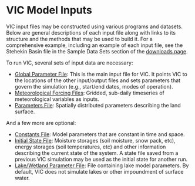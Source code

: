 # VIC Model Inputs

VIC input files may be constructed using various programs and datasets. Below are general descriptions of each input file along with links to its structure and the methods that may be used to build it. For a comprehensive example, including an example of each input file, see the Stehekin Basin file in the Sample Data Sets section of the [downloads page](../../../Datasets/Datasets.md).

To run VIC, several sets of input data are necessary:

*   [Global Parameter File](GlobalParam.md): This is the main input file for VIC. It points VIC to the locations of the other input/output files and sets parameters that govern the simulation (e.g., start/end dates, modes of operation).
*   [Meteorological Forcing Files](ForcingData.md): Gridded, sub-daily timeseries of meteorological variables as inputs.
*   [Parameters File](Params.md): Spatially distributed parameters describing the land surface.

And a few more are optional:

*   [Constants File](../../Constants.md): Model parameters that are constant in time and space.
*   [Initial State File](StateFile.md): Moisture storages (soil moisture, snow pack, etc), energy storages (soil temperatures, etc) and other information describing the current state of the system. A state file saved from a previous VIC simulation may be used as the initial state for another run.
*   [Lake/Wetland Parameter File](LakeParam.md): File containing lake model parameters. By default, VIC does not simulate lakes or other impoundment of surface water.
